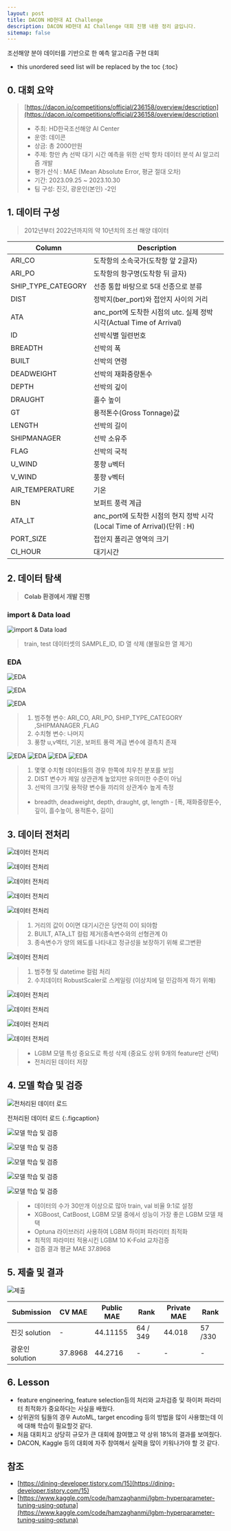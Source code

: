 ```yaml
---
layout: post
title: DACON HD현대 AI Challenge
description: DACON HD현대 AI Challenge 대회 진행 내용 정리 글입니다.
sitemap: false
---
```


조선해양 분야 데이터를 기반으로 한 예측 알고리즘 구현 대회

* this unordered seed list will be replaced by the toc
{:toc}

## 0. 대회 요약

>[https://dacon.io/competitions/official/236158/overview/description](https://dacon.io/competitions/official/236158/overview/description)
>
>- 주최: HD한국조선해양 AI Center
>- 운영: 데이콘
>- 상금: 총 2000만원
>- 주제: 항만 內 선박 대기 시간 예측을 위한 선박 항차 데이터 분석 AI 알고리즘 개발
>- 평가 산식 : MAE (Mean Absolute Error, 평균 절대 오차) 
>- 기간: 2023.09.25 ~ 2023.10.30
>- 팀 구성: 진깃, 광운인(본인) -2인

## 1. 데이터 구성

> 2012년부터 2022년까지의 약 10년치의 조선 해양 데이터

| Column              | Description                                     |
|---------------------|-------------------------------------------------|
| ARI_CO              | 도착항의 소속국가(도착항 앞 2글자)                   |
| ARI_PO              | 도착항의 항구명(도착항 뒤 글자)                     |
| SHIP_TYPE_CATEGORY  | 선종 통합 바탕으로 5대 선종으로 분류                |
| DIST                | 정박지(ber_port)와 접안지 사이의 거리               |
| ATA                 | anc_port에 도착한 시점의 utc. 실제 정박 시각(Actual Time of Arrival) |
| ID                  | 선박식별 일련번호                                   |
| BREADTH             | 선박의 폭                                         |
| BUILT               | 선박의 연령                                        |
| DEADWEIGHT          | 선박의 재화중량톤수                                 |
| DEPTH               | 선박의 깊이                                        |
| DRAUGHT             | 흘수 높이                                         |
| GT                  | 용적톤수(Gross Tonnage)값                           |
| LENGTH              | 선박의 길이                                        |
| SHIPMANAGER         | 선박 소유주                                        |
| FLAG                | 선박의 국적                                        |
| U_WIND              | 풍향 u벡터                                         |
| V_WIND              | 풍향 v벡터                                         |
| AIR_TEMPERATURE     | 기온                                              |
| BN                  | 보퍼트 풍력 계급                                    |
| ATA_LT              | anc_port에 도착한 시점의 현지 정박 시각(Local Time of Arrival)(단위 : H) |
| PORT_SIZE           | 접안지 폴리곤 영역의 크기                            |
| CI_HOUR             | 대기시간                                           |

## 2. 데이터 탐색

>**Colab 환경에서 개발 진행**

### import & Data load

![import & Data load](/assets/img/blog/HDAI1.png)

> train, test 데이터셋의 SAMPLE_ID, ID 열 삭제 (불필요한 열 제거)

### EDA

![EDA](/assets/img/blog/HDAI2.png)

![EDA](/assets/img/blog/HDAI3.png)

![EDA](/assets/img/blog/HDAI4.png)

>1. 범주형 변수: ARI_CO, ARI_PO, SHIP_TYPE_CATEGORY ,SHIPMANAGER ,FLAG
>2. 수치형 변수: 나머지
>3. 풍향 u,v벡터, 기온, 보퍼트 풍력 계급 변수에 결측치 존재

![EDA](/assets/img/blog/HDAI5.png)
![EDA](/assets/img/blog/HDAI6.png)
![EDA](/assets/img/blog/HDAI7.png)
![EDA](/assets/img/blog/HDAI8.png)

>1. 몇몇 수치형 데이터들의 경우 한쪽에 치우친 분포를 보임
>2. DIST 변수가 제일 상관관계 높았지만 유의미한 수준이 아님
>3. 선박의 크기및 용적량 변수들 끼리의 상관계수 높게 측정
>
>* breadth, deadweight, depth, draught, gt, length - [폭, 재화중량톤수, 깊이, 흘수높이, 용적톤수, 길이]

## 3. 데이터 전처리

![데이터 전처리](/assets/img/blog/HDAI9.png)

![데이터 전처리](/assets/img/blog/HDAI10.png)

![데이터 전처리](/assets/img/blog/HDAI11.png)

![데이터 전처리](/assets/img/blog/HDAI12.png)

![데이터 전처리](/assets/img/blog/HDAI13.png)

>1. 거리의 값이 0이면 대기시간은 당연히 0이 되야함
>2. BUILT, ATA_LT 컬럼 제거(종속변수와의 선형관계 0)
>3. 종속변수가 양의 왜도를 나타내고 정규성을 보장하기 위해 로그변환


![데이터 전처리](/assets/img/blog/HDAI14.png)

>1. 범주형 및 datetime 컬럼 처리
>2. 수치데이터 RobustScaler로 스케일링 (이상치에 덜 민감하게 하기 위해)

![데이터 전처리](/assets/img/blog/HDAI15.png)

![데이터 전처리](/assets/img/blog/HDAI16.png)

![데이터 전처리](/assets/img/blog/HDAI17.png)

![데이터 전처리](/assets/img/blog/HDAI18.png)

>- LGBM 모델 특성 중요도로 특성 삭제 (중요도 상위 9개의 feature만 선택)
>- 전처리된 데이터 저장

## 4. 모델 학습 및 검증

![전처리된 데이터 로드](/assets/img/blog/HDAI19.png)

전처리된 데이터 로드
{:.figcaption}

![모델 학습 및 검증](/assets/img/blog/HDAI20.png)

![모델 학습 및 검증](/assets/img/blog/HDAI21.png)

![모델 학습 및 검증](/assets/img/blog/HDAI22.png)

![모델 학습 및 검증](/assets/img/blog/HDAI23.png)

![모델 학습 및 검증](/assets/img/blog/HDAI24.png)

>- 데이터의 수가 30만개 이상으로 많아 train, val 비율 9:1로 설정
>- XGBoost, CatBoost, LGBM 모델 중에서 성능이 가장 좋은 LGBM 모델 채택
>- Optuna 라이브러리 사용하여 LGBM 하이퍼 파라미터 최적화
>- 최적의 파라미터 적용시킨 LGBM 10 K-Fold 교차검증
>- 검증 결과 평균 MAE 37.8968

## 5. 제출 및 결과

![제출](/assets/img/blog/HDAI25.png)

| Submission | CV MAE | Public MAE | Rank | Private MAE | Rank |
| --- | --- | --- | --- | --- | --- |
| 진깃 solution | - | 44.11155 | 64 / 349| 44.018 | 57 /330|
| 광운인 solution | 37.8968 | 44.2716 | - | - | - |

## 6. Lesson
- feature engineering, feature selection등의 처리와 교차검증 및 하이퍼 파라미터 최적화가 중요하다는 사실을 배웠다.
- 상위권의 팀들의 경우 AutoML, target encoding 등의 방법을 많이 사용했는데 이에 대해 학습이 필요할것 같다.
- 처음 대회치고 상당히 규모가 큰 대회에 참여했고 약 상위 18%의 결과를 보여줬다.
- DACON, Kaggle 등의 대회에 자주 참여해서 실력을 많이 키워나가야 할 것 같다.

## 참조
- [https://dining-developer.tistory.com/15](https://dining-developer.tistory.com/15)
- [https://www.kaggle.com/code/hamzaghanmi/lgbm-hyperparameter-tuning-using-optuna](https://www.kaggle.com/code/hamzaghanmi/lgbm-hyperparameter-tuning-using-optuna)